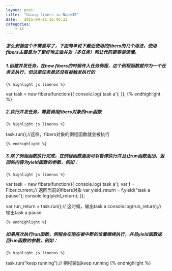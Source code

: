 ```yaml
---
layout: post
title:  "Using fibers in NodeJS"
date:   2015-04-21 16:46:33
categories: 
	- it
---
```



##### 怎么安装这个不需要写了，下面简单说下最近使用的fibers的几个用法，使用fibers主要是为了更好地去做并发（多任务）和让代码更容易读懂。

##### 1.创建并发任务，在new fibers的时候传入任务例程，这个例程函数就作为一个任务去执行，但这是任务是还没有被触发执行的
    {% highlight js linenos %}
var task = new fibers(function(){
	console.log('task a');
});
    {% endhighlight %}

##### 2.执行并发任务，需要调用fibers对象的run函数
    {% highlight js linenos %}
task.run();//这样，fibers对象的例程函数就会被执行

    {% endhighlight %}
##### 3.除了例程函数执行完成，在例程函数里面可以暂停执行并且让run函数返回，返回的内容为yield函数的参数，例如：
    {% highlight js linenos %}
var task = new fibers(function(){
	console.log('task a');
				var f = Fiber.current;// 返回当前的fibers对象
	var yield_return = f.yield("task a pause");
	console.log(yield_return);
});

var run_return  = task.run();// 这时候，输出task a
console.log(run_return);// 输出task a pause

    {% endhighlight %}
##### 如果再次执行run函数，例程会在刚在被中断的位置继续执行，并且yield函数返回run函数的参数，例如：

    {% highlight js linenos %}
task.run(“keep running”);// 例程输出keep running
    {% endhighlight %}

